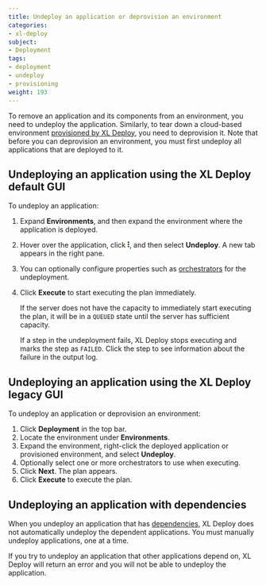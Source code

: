 ```yaml
---
title: Undeploy an application or deprovision an environment
categories:
- xl-deploy
subject:
- Deployment
tags:
- deployment
- undeploy
- provisioning
weight: 193
---
```


To remove an application and its components from an environment, you need to undeploy the application. Similarly, to tear down a cloud-based environment [provisioned by XL Deploy](/xl-deploy/how-to/provision-an-environment.html), you need to deprovision it. Note that before you can deprovision an environment, you must first undeploy all applications that are deployed to it.

## Undeploying an application using the XL Deploy default GUI

To undeploy an application:

1. Expand **Environments**, and then expand the environment where the application is deployed.
1. Hover over the application, click ![Explorer action menu](/images/menu_three_dots.png), and then select **Undeploy**. A new tab appears in the right pane.
1. You can optionally configure properties such as [orchestrators](/xl-deploy/concept/understanding-orchestrators.html) for the undeployment.
1. Click **Execute** to start executing the plan immediately.

    If the server does not have the capacity to immediately start executing the plan, it will be in a `QUEUED` state until the server has sufficient capacity.

    If a step in the undeployment fails, XL Deploy stops executing and marks the step as `FAILED`. Click the step to see information about the failure in the output log.

## Undeploying an application using the XL Deploy legacy GUI

To undeploy an application or deprovision an environment:

1. Click **Deployment** in the top bar.
1. Locate the environment under **Environments**.
1. Expand the environment, right-click the deployed application or provisioned environment, and select **Undeploy**.
1. Optionally select one or more orchestrators to use when executing.
1. Click **Next**. The plan appears.
1. Click **Execute** to execute the plan.

## Undeploying an application with dependencies

When you undeploy an application that has [dependencies](/xl-deploy/concept/application-dependencies-in-xl-deploy.html), XL Deploy does not automatically undeploy the dependent applications. You must manually undeploy applications, one at a time.

If you try to undeploy an application that other applications depend on, XL Deploy will return an error and you will not be able to undeploy the application.
